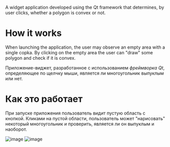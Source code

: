 A widget application developed using the Qt framework that determines, by user clicks, whether a polygon is convex or not.  


# How it works

When launching the application, the user may observe an empty area with a single copka.
By clicking on the empty area the user can "draw" some polygon and check if it is convex.



Приложение-виджет, разработанное с использованием *фреймворка Qt*, определяющее по щелчку мыши, является ли многоугольник выпуклым или нет.    

# Как это работает

При запуске приложения пользователь видит пустую область с кнопкой. 
Кликами на пустой области, пользователь может "нарисовать" некоторый многоугольник и проверить, является ли он выпуклым и наоборот. 
 
![image](https://github.com/AIRA-D/polygon-rendering/assets/100157397/6734bbb0-009c-459e-9333-f58348dda3c9)
![image](https://github.com/AIRA-D/polygon-rendering/assets/100157397/8a5049fd-8eff-474e-9e04-09b9d7a84bb6)
